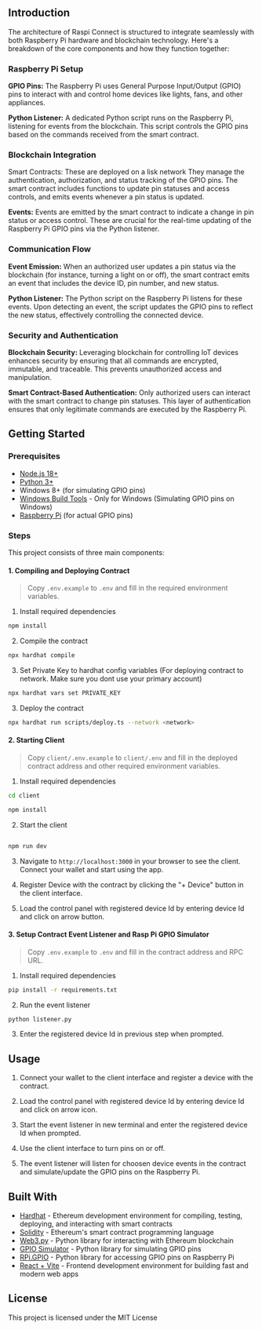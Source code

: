 ## Introduction

The architecture of Raspi Connect is structured to integrate seamlessly with both Raspberry Pi hardware and blockchain technology. Here's a breakdown of the core components and how they function together:

### Raspberry Pi Setup
**GPIO Pins:** The Raspberry Pi uses General Purpose Input/Output (GPIO) pins to interact with and control home devices like lights, fans, and other appliances.

**Python Listener:** A dedicated Python script runs on the Raspberry Pi, listening for events from the blockchain. This script controls the GPIO pins based on the commands received from the smart contract.

### Blockchain Integration
Smart Contracts: These are deployed on a lisk network They manage the authentication, authorization, and status tracking of the GPIO pins. The smart contract includes functions to update pin statuses and access controls, and emits events whenever a pin status is updated.

**Events:** Events are emitted by the smart contract to indicate a change in pin status or access control. These are crucial for the real-time updating of the Raspberry Pi GPIO pins via the Python listener.

### Communication Flow
**Event Emission:** When an authorized user updates a pin status via the blockchain (for instance, turning a light on or off), the smart contract emits an event that includes the device ID, pin number, and new status.

**Python Listener:** The Python script on the Raspberry Pi listens for these events. Upon detecting an event, the script updates the GPIO pins to reflect the new status, effectively controlling the connected device.

### Security and Authentication
**Blockchain Security:** Leveraging blockchain for controlling IoT devices enhances security by ensuring that all commands are encrypted, immutable, and traceable. This prevents unauthorized access and manipulation.

**Smart Contract-Based Authentication:** Only authorized users can interact with the smart contract to change pin statuses. This layer of authentication ensures that only legitimate commands are executed by the Raspberry Pi.

## Getting Started

### Prerequisites

- [Node.js 18+](https://nodejs.org/en/download/)
- [Python 3+](https://www.python.org/downloads/)
- Windows 8+ (for simulating GPIO pins)
- [Windows Build Tools](https://visualstudio.microsoft.com/visual-cpp-build-tools/) - Only for Windows (Simulating GPIO pins on Windows)
- [Raspberry Pi](https://www.raspberrypi.org/products/raspberry-pi-4-model-b/) (for actual GPIO pins)

### Steps

This project consists of three main components:

#### 1. Compiling and Deploying Contract

> Copy `.env.example` to `.env` and fill in the required environment variables.

1. Install required dependencies

```bash
npm install
```

2. Compile the contract

```bash
npx hardhat compile
```

3. Set Private Key to hardhat config variables (For deploying contract to network. Make sure you dont use your primary account)

```bash
npx hardhat vars set PRIVATE_KEY
```

3. Deploy the contract

```bash
npx hardhat run scripts/deploy.ts --network <network>
```

#### 2. Starting Client

> Copy `client/.env.example` to `client/.env` and fill in the deployed contract address and other required environment variables.

1. Install required dependencies

```bash
cd client

npm install
```

2. Start the client

```bash

npm run dev
```

3. Navigate to `http://localhost:3000` in your browser to see the client. Connect your wallet and start using the app.

4. Register Device with the contract by clicking the "+ Device" button in the client interface.

5. Load the control panel with registered device Id by entering device Id and click on arrow button.


#### 3. Setup Contract Event Listener and Rasp Pi GPIO Simulator

> Copy `.env.example` to `.env` and fill in the contract address and RPC URL.

1. Install required dependencies

```bash
pip install -r requirements.txt
```

2. Run the event listener

```bash
python listener.py
```

3. Enter the registered device Id in previous step when prompted.


## Usage

1. Connect your wallet to the client interface and register a device with the contract.

2. Load the control panel with registered device Id by entering device Id and click on arrow icon.

3. Start the event listener in new terminal and enter the registered device Id when prompted.

4. Use the client interface to turn pins on or off.

5. The event listener will listen for choosen device events in the contract and simulate/update the GPIO pins on the Raspberry Pi.


## Built With

- [Hardhat](https://hardhat.org/) - Ethereum development environment for compiling, testing, deploying, and interacting with smart contracts
- [Solidity](https://docs.soliditylang.org/en/v0.8.24/) - Ethereum's smart contract programming language
- [Web3.py](https://web3py.readthedocs.io/en/stable/) - Python library for interacting with Ethereum blockchain
- [GPIO Simulator](https://pypi.org/project/GPIOSimulator/) - Python library for simulating GPIO pins
- [RPi.GPIO](https://pypi.org/project/RPi.GPIO/) - Python library for accessing GPIO pins on Raspberry Pi
- [React + Vite](https://vitejs.dev/) - Frontend development environment for building fast and modern web apps



## License

This project is licensed under the MIT License
